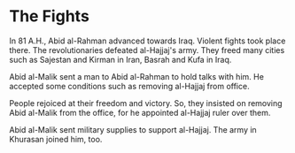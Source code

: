 The Fights
==========

In 81 A.H., Abid al-Rahman advanced towards Iraq. Violent fights took
place there. The revolutionaries defeated al-Hajjaj's army. They freed
many cities such as Sajestan and Kirman in Iran, Basrah and Kufa in
Iraq.

Abid al-Malik sent a man to Abid al-Rahman to hold talks with him. He
accepted some conditions such as removing al-Hajjaj from office.

People rejoiced at their freedom and victory. So, they insisted on
removing Abid al-Malik from the office, for he appointed al-Hajjaj ruler
over them.

Abid al-Malik sent military supplies to support al-Hajjaj. The army in
Khurasan joined him, too.


